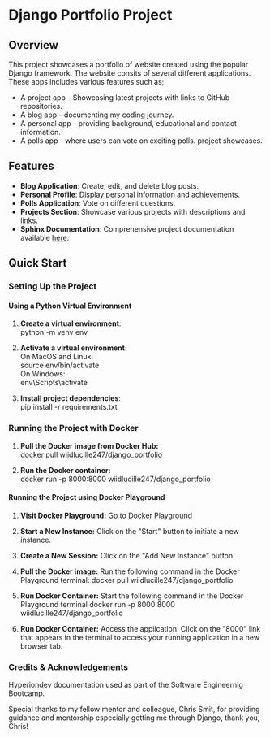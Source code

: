 
# Django Portfolio Project 

## Overview

This project showcases a portfolio of website created using the popular 
Django framework.
The website consits of several different applications.
These apps includes various features such as;
- A project app - Showcasing latest projects with links to GitHub repositories.
- A blog app - documenting my coding journey.
- A personal app - providing background, educational and contact information.
- A polls app - where users can vote on exciting polls. project showcases.

## Features

- **Blog Application**: Create, edit, and delete blog posts.
- **Personal Profile**: Display personal information and achievements.
- **Polls Application**: Vote on different questions.
- **Projects Section**: Showcase various projects with descriptions and links.
- **Sphinx Documentation**: Comprehensive project documentation available [here](https://wiidlucille247.github.io/django-portfolio).

## Quick Start
### Setting Up the Project

#### Using a Python Virtual Environment
1. **Create a virtual environment**:  
   python -m venv env

2. **Activate a virtual environment**:  
On MacOS and Linux:  
source env/bin/activate  
On Windows:  
env\Scripts\activate


3. **Install project dependencies**:  
pip install -r requirements.txt


### Running the Project with Docker
1. **Pull the Docker image from Docker Hub:**  
docker pull wiidlucille247/django_portfolio

2. **Run the Docker container:**  
docker run -p 8000:8000 wiidlucille247/django_portfolio  



####  Running the Project using Docker Playground
1. **Visit Docker Playground:**
Go to [Docker Playground](https://labs.play-with-docker.com/)

2. **Start a New Instance:**
Click on the "Start" button to initiate a new instance.

3. **Create a New Session:**
Click on the "Add New Instance" button.

4. **Pull the Docker image:**
Run the following command in the Docker Playground terminal:
docker pull wiidlucille247/django_portfolio

5. **Run Docker Container:**
Start the following command in the Docker Playground terminal
docker run -p 8000:8000 wiidlucille247/django_portfolio

6. **Run Docker Container:**
Access the application.
Click on the "8000" link that appears in the terminal to access your running application in a new browser tab.


### Credits & Acknowledgements

Hyperiondev documentation used as part of the Software Engineernig Bootcamp.

Special thanks to my fellow mentor and colleague, Chris Smit, for providing guidance and mentorship especially getting me through 
Django, thank you, Chris! 

